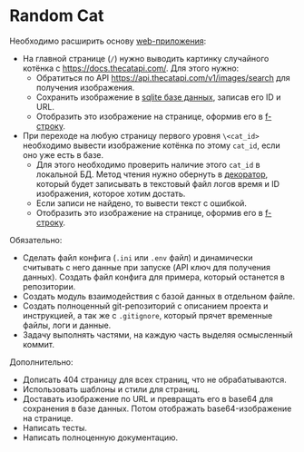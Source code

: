 # Random Cat

Необходимо расширить основу [web-приложения](https://flask.palletsprojects.com/en/1.1.x/):
- На главной странице (`/`) нужно выводить картинку случайного котёнка с https://docs.thecatapi.com/. Для этого нужно:
    - Обратиться по API https://api.thecatapi.com/v1/images/search для получения изображения.
    - Сохранить изображение в [sqlite базе данных](https://docs.python.org/3/library/sqlite3.html), записав его ID и URL.
    - Отобразить это изображение на странице, оформив его в [f-строку](https://www.python.org/dev/peps/pep-0498/).
- При переходе на любую страницу первого уровня `\<cat_id>` необходимо вывести изображение котёнка по этому `cat_id`, если оно уже есть в базе.
    - Для этого необходимо проверить наличие этого `cat_id` в локальной БД.
    Метод чтения нужно обернуть в [декоратор](https://www.python.org/dev/peps/pep-0318/), который будет записывать в текстовый файл логов время и ID изображения, которое хотим достать.
    - Если записи не найдено, то вывести текст с ошибкой.
    - Отобразить это изображение на странице, оформив его в [f-строку](https://www.python.org/dev/peps/pep-0498/).
    
Обязательно:
- Сделать файл конфига (`.ini` или `.env` файл) и динамически считывать с него данные при запуске (API ключ для получения данных). Создать файл конфига для примера, который останется в репозитории.
- Создать модуль взаимодействия с базой данных в отдельном файле.
- Создать полноценный git-репозиторий с описанием проекта и инструкцией, а так же с `.gitignore`, который прячет временные файлы, логи и данные.
- Задачу выполнять частями, на каждую часть выделяя осмысленный коммит.

Дополнительно:
- Дописать 404 страницу для всех страниц, что не обрабатываются.
- Использовать шаблоны и стили для страниц.
- Доставать изображение по URL и превращать его в base64 для сохранения в базе данных. Потом отображать base64-изображение на странице.
- Написать тесты.
- Написать полноценную документацию.